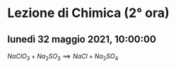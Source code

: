 
# Lezione di Chimica (2° ora)

## lunedì 32 maggio 2021, 10:00:00


$NaClO_{3}+Na_{2}SO_{3} \implies NaCl+Na_{2}SO_{4}$
<!--stackedit_data:
eyJoaXN0b3J5IjpbLTEzMTk2ODM1ODUsLTc4NDUzNDMzMl19
-->